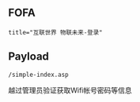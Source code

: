 <languages />

FOFA
----

    title="互联世界 物联未来-登录"

Payload
-------

    /simple-index.asp

越过管理员验证获取Wifi帐号密码等信息